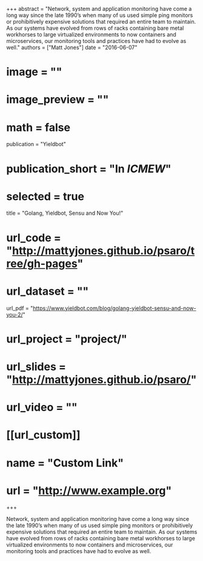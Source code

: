 +++
abstract = "Network, system and application monitoring have come a long way since the late 1990’s when many of us used simple ping monitors or prohibitively expensive solutions that required an entire team to maintain. As our systems have evolved from rows of racks containing bare metal workhorses to large virtualized environments to now containers and microservices, our monitoring tools and practices have had to evolve as well."
authors = ["Matt Jones"]
date = "2016-06-07"
# image = ""
# image_preview = ""
# math = false
publication = "Yieldbot"
# publication_short = "In *ICMEW*"
# selected = true
title = "Golang, Yieldbot, Sensu and Now You!"
# url_code = "http://mattyjones.github.io/psaro/tree/gh-pages"
# url_dataset = ""
url_pdf = "https://www.yieldbot.com/blog/golang-yieldbot-sensu-and-now-you-2/"
# url_project = "project/"
# url_slides = "http://mattyjones.github.io/psaro/"
# url_video = ""
# [[url_custom]]
# name = "Custom Link"
# url = "http://www.example.org"

+++

Network, system and application monitoring have come a long way since the late 1990’s when many of us used simple ping monitors or prohibitively expensive solutions that required an entire team to maintain. As our systems have evolved from rows of racks containing bare metal workhorses to large virtualized environments to now containers and microservices, our monitoring tools and practices have had to evolve as well.